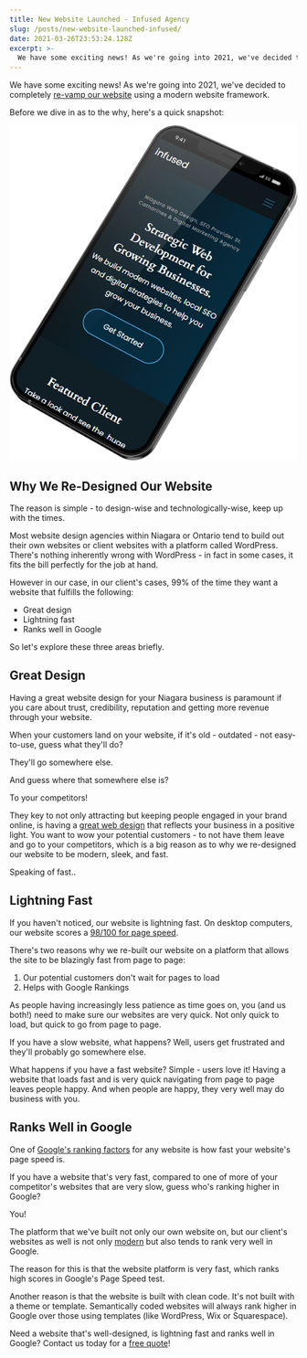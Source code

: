 ```yaml
---
title: New Website Launched - Infused Agency
slug: /posts/new-website-launched-infused/
date: 2021-03-26T23:53:24.128Z
excerpt: >-
  We have some exciting news! As we're going into 2021, we've decided to completely re-vamp our website using a modern website framework.
---
```


We have some exciting news! As we're going into 2021, we've decided to completely [re-vamp our website](https://infused.agency/websites) using a modern website framework.

Before we dive in as to the why, here's a quick snapshot:

![new website infused agency](../src/img/new-website-infused-agency.png)

## Why We Re-Designed Our Website

The reason is simple - to design-wise and technologically-wise, keep up with the times.

Most website design agencies within Niagara or Ontario tend to build out their own websites or client websites with a platform called WordPress. There's nothing inherently wrong with WordPress - in fact in some cases, it fits the bill perfectly for the job at hand.

However in our case, in our client's cases, 99% of the time they want a website that fulfills the following:

- Great design
- Lightning fast
- Ranks well in Google

So let's explore these three areas briefly.

## Great Design

Having a great website design for your Niagara business is paramount if you care about trust, credibility, reputation and getting more revenue through your website.

When your customers land on your website, if it's old - outdated - not easy-to-use, guess what they'll do?

They'll go somewhere else.

And guess where that somewhere else is?

To your competitors!

They key to not only attracting but keeping people engaged in your brand online, is having a [great web design](https://infused.agency) that reflects your business in a positive light. You want to wow your potential customers - to not have them leave and go to your competitors, which is a big reason as to why we re-designed our website to be modern, sleek, and fast.

Speaking of fast..

## Lightning Fast

If you haven't noticed, our website is lightning fast. On desktop computers, our website scores a [98/100 for page speed](https://developers.google.com/speed/pagespeed/insights/?url=https%3A%2F%2Finfused.agency%2F&tab=desktop).

There's two reasons why we re-built our website on a platform that allows the site to be blazingly fast from page to page:

1. Our potential customers don't wait for pages to load
2. Helps with Google Rankings

As people having increasingly less patience as time goes on, you (and us both!) need to make sure our websites are very quick. Not only quick to load, but quick to go from page to page.

If you have a slow website, what happens? Well, users get frustrated and they'll probably go somewhere else.

What happens if you have a fast website? Simple - users love it! Having a website that loads fast and is very quick navigating from page to page leaves people happy. And when people are happy, they very well may do business with you.

## Ranks Well in Google

One of [Google's ranking factors](https://infused.agency/seo) for any website is how fast your website's page speed is.

If you have a website that's very fast, compared to one of more of your competitor's websites that are very slow, guess who's ranking higher in Google?

You!

The platform that we've built not only our own website on, but our client's websites as well is not only [modern](https://infused.agency/websites) but also tends to rank very well in Google.

The reason for this is that the website platform is very fast, which ranks high scores in Google's Page Speed test.

Another reason is that the website is built with clean code. It's not built with a theme or template. Semantically coded websites will always rank higher in Google over those using templates (like WordPress, Wix or Squarespace).

Need a website that's well-designed, is lightning fast and ranks well in Google? Contact us today for a [free quote](https://infused.agency/get-started)!
